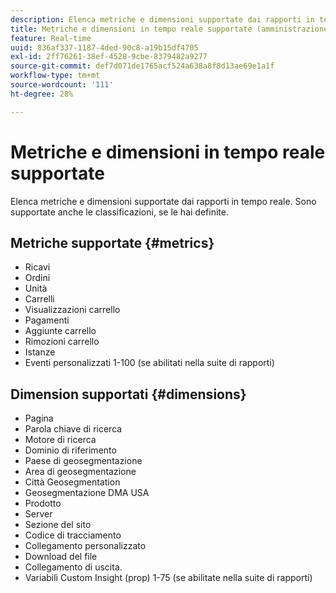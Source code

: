 ```yaml
---
description: Elenca metriche e dimensioni supportate dai rapporti in tempo reale. Sono supportate anche le classificazioni, se le hai definite.
title: Metriche e dimensioni in tempo reale supportate (amministrazione)
feature: Real-time
uuid: 836af337-1187-4ded-90c8-a19b15df4705
exl-id: 2ff76261-38ef-4528-9cbe-8379482a9277
source-git-commit: def7d071de1765acf524a638a8f8d13ae69e1a1f
workflow-type: tm+mt
source-wordcount: '111'
ht-degree: 28%

---
```


# Metriche e dimensioni in tempo reale supportate

Elenca metriche e dimensioni supportate dai rapporti in tempo reale. Sono supportate anche le classificazioni, se le hai definite.

## Metriche supportate {#metrics}

* Ricavi
* Ordini
* Unità
* Carrelli
* Visualizzazioni carrello
* Pagamenti
* Aggiunte carrello
* Rimozioni carrello
* Istanze
* Eventi personalizzati 1-100 (se abilitati nella suite di rapporti)

## Dimension supportati {#dimensions}

* Pagina
* Parola chiave di ricerca
* Motore di ricerca
* Dominio di riferimento
* Paese di geosegmentazione
* Area di geosegmentazione
* Città Geosegmentation
* Geosegmentazione DMA USA
* Prodotto
* Server
* Sezione del sito
* Codice di tracciamento
* Collegamento personalizzato
* Download del file
* Collegamento di uscita.
* Variabili Custom Insight (prop) 1-75 (se abilitate nella suite di rapporti)

